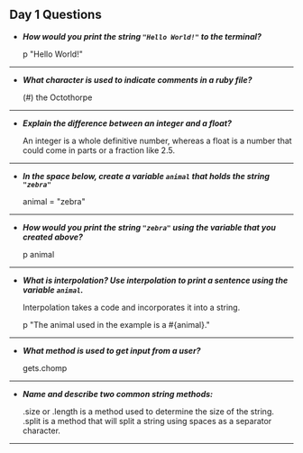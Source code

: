 ## Day 1 Questions

* ***How would you print the string `"Hello World!"` to the terminal?***

  p "Hello World!"

---

* ***What character is used to indicate comments in a ruby file?***

  (#) the Octothorpe

---

* ***Explain the difference between an integer and a float?***

  An integer is a whole definitive number, whereas a float is a number that could come in parts or a fraction like 2.5.

---

* ***In the space below, create a variable `animal` that holds the string `"zebra"`***

  animal = "zebra"

---

* ***How would you print the string `"zebra"` using the variable that you created above?***

  p animal

---

* ***What is interpolation? Use interpolation to print a sentence using the variable `animal`.***

  Interpolation takes a code and incorporates it into a string.

  p "The animal used in the example is a #{animal}."

---

* ***What method is used to get input from a user?***

  gets.chomp

---

* ***Name and describe two common string methods:***

  .size or .length is a method used to determine the size of the string.
  .split is a method that will split a string using spaces as a separator character.

---
